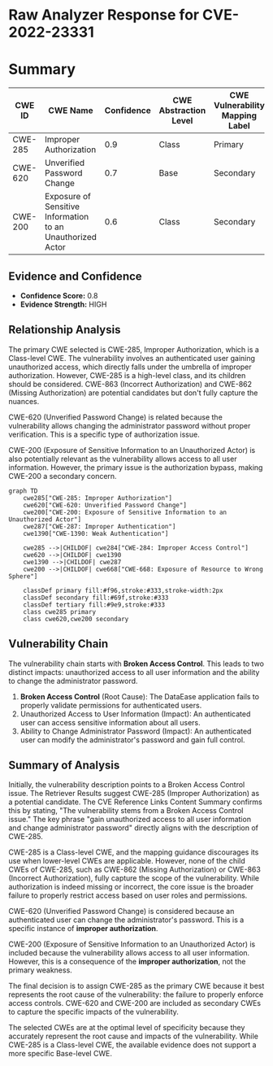 # Raw Analyzer Response for CVE-2022-23331

# Summary
| CWE ID | CWE Name | Confidence | CWE Abstraction Level | CWE Vulnerability Mapping Label | CWE-Vulnerability Mapping Notes |
|---|---|---|---|---|---|
| CWE-285 | Improper Authorization | 0.9 | Class | Primary | Allowed-with-Review |
| CWE-620 | Unverified Password Change | 0.7 | Base | Secondary | Allowed |
| CWE-200 | Exposure of Sensitive Information to an Unauthorized Actor | 0.6 | Class | Secondary | Discouraged |

## Evidence and Confidence

*   **Confidence Score:** 0.8
*   **Evidence Strength:** HIGH

## Relationship Analysis
The primary CWE selected is CWE-285, Improper Authorization, which is a Class-level CWE. The vulnerability involves an authenticated user gaining unauthorized access, which directly falls under the umbrella of improper authorization. However, CWE-285 is a high-level class, and its children should be considered. CWE-863 (Incorrect Authorization) and CWE-862 (Missing Authorization) are potential candidates but don't fully capture the nuances.

CWE-620 (Unverified Password Change) is related because the vulnerability allows changing the administrator password without proper verification. This is a specific type of authorization issue.

CWE-200 (Exposure of Sensitive Information to an Unauthorized Actor) is also potentially relevant as the vulnerability allows access to all user information. However, the primary issue is the authorization bypass, making CWE-200 a secondary concern.

```mermaid
graph TD
    cwe285["CWE-285: Improper Authorization"]
    cwe620["CWE-620: Unverified Password Change"]
    cwe200["CWE-200: Exposure of Sensitive Information to an Unauthorized Actor"]
    cwe287["CWE-287: Improper Authentication"]
    cwe1390["CWE-1390: Weak Authentication"]
    
    cwe285 -->|CHILDOF| cwe284["CWE-284: Improper Access Control"]
    cwe620 -->|CHILDOF| cwe1390
    cwe1390 -->|CHILDOF| cwe287
    cwe200 -->|CHILDOF| cwe668["CWE-668: Exposure of Resource to Wrong Sphere"]
    
    classDef primary fill:#f96,stroke:#333,stroke-width:2px
    classDef secondary fill:#69f,stroke:#333
    classDef tertiary fill:#9e9,stroke:#333
    class cwe285 primary
    class cwe620,cwe200 secondary
```

## Vulnerability Chain
The vulnerability chain starts with **Broken Access Control**. This leads to two distinct impacts: unauthorized access to all user information and the ability to change the administrator password.

1.  **Broken Access Control** (Root Cause): The DataEase application fails to properly validate permissions for authenticated users.
2.  Unauthorized Access to User Information (Impact): An authenticated user can access sensitive information about all users.
3.  Ability to Change Administrator Password (Impact): An authenticated user can modify the administrator's password and gain full control.

## Summary of Analysis
Initially, the vulnerability description points to a Broken Access Control issue. The Retriever Results suggest CWE-285 (Improper Authorization) as a potential candidate. The CVE Reference Links Content Summary confirms this by stating, "The vulnerability stems from a Broken Access Control issue." The key phrase "gain unauthorized access to all user information and change administrator password" directly aligns with the description of CWE-285.

CWE-285 is a Class-level CWE, and the mapping guidance discourages its use when lower-level CWEs are applicable. However, none of the child CWEs of CWE-285, such as CWE-862 (Missing Authorization) or CWE-863 (Incorrect Authorization), fully capture the scope of the vulnerability. While authorization is indeed missing or incorrect, the core issue is the broader failure to properly restrict access based on user roles and permissions.

CWE-620 (Unverified Password Change) is considered because an authenticated user can change the administrator's password. This is a specific instance of **improper authorization**.

CWE-200 (Exposure of Sensitive Information to an Unauthorized Actor) is included because the vulnerability allows access to all user information. However, this is a consequence of the **improper authorization**, not the primary weakness.

The final decision is to assign CWE-285 as the primary CWE because it best represents the root cause of the vulnerability: the failure to properly enforce access controls. CWE-620 and CWE-200 are included as secondary CWEs to capture the specific impacts of the vulnerability.

The selected CWEs are at the optimal level of specificity because they accurately represent the root cause and impacts of the vulnerability. While CWE-285 is a Class-level CWE, the available evidence does not support a more specific Base-level CWE.